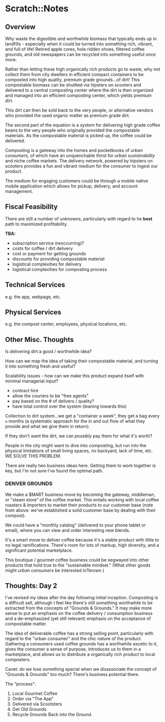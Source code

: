 # Scratch::Notes

## Overview

Why waste the digestible and worthwhile biomass that typically ends up in landfills - especially when it could be turned into something rich, vibrant, and full of life! Retired apple cores, hole ridden shoes, filtered coffee grounds, and old newspapers can be recycled into something useful once more.

Rather than letting these high organically rich products go to waste, why not collect them from city dwellers in efficient compact containers to be composted into high quality, premium grade grounds…of dirt! This compostable biomass can be shuttled via hipsters on scooters and delivered to a central composting center where the dirt is then organized and managed into an efficient composting center, which yields premium dirt.

This dirt can then be sold back to the very people, or alternative vendors who provided the used organic matter as premium grade dirt.

The second part of the equation is a system for delivering high grade coffee beans to the very people who originally provided the compostable materials. As the compostable material is picked up, the coffee could be delivered.

Composting is a gateway into the homes and pocketbooks of *urban consumers,* of which have an unquenchable thirst for *urban sustainability* and niche coffee markets. The delivery network, powered by hipsters on scooters provides a fun and vibrant medium for the consumer to ingest our product.

The medium for engaging customers could be through a mobile native mobile application which allows for pickup, delivery, and account management.

## Fiscal Feasibility

There are still a number of unknowns, particularly with regard to he **best** path to maximized profitability.

**TBA:**

- subscription service (reoccurring)?
- costs for coffee / dirt delivery
- cost or payment for getting grounds
- discounts for providing compostable material
- logistical complexities for delivery
- logistical complexities for composting process

## Technical Services

e.g. the app, webpage, etc.

## Physical Services

e.g. the compost center, employees, physical locations, etc.

## Other Misc. Thoughts

Is delivering dirt a good / worthwhile idea?

How can we map the idea of taking their compostable material, and turning it into something fresh and useful?

Scalability issues - how can we make this product expand itself with minimal managerial input?

- contract hire
- allow the couriers to be "free agents"
- pay based on the # of delivers / quality?
- have total control over the system (leaning towards this)

Collection to dirt system…we get a "container a week", they get a bag every `n` months (a systematic approach for the in and out flow of what they provide and what we give them in return).

If they don't want the dirt, we can *possibly* pay them for what it's worth?

People in the city might want to dive into composting, but run into the physical limitations of small living spaces, no backyard, lack of time, etc. WE SOLVE THIS PROBLEM.

There are really two business ideas here. Getting them to work together is key, but I'm not sure I've found the optimal path.

### DENVER GROUNDS

We make a $MART business move by becoming the gateway, middleman, or "steam store" of the coffee market. This entails working with local coffee roasters & importers to market their products to our customer base (note from above: we've established a solid customer base by dealing with their compost).

We could have a "monthly catalog" (delivered to your phone tablet or email), where you can view and order interesting new blends.

It's a smart move to deliver coffee because it's a stable product with little to no legal ramifications. There's room for lots of markup, high diversity, and a significant potential marketplace.

This boutique / gourmet coffee business could be segwayed into other products that hold true to the "sustainable mindset." (What other goods might *urban consumers* be interested in?brown
)

## Thoughts: Day 2

I've revised my ideas after the day following initial inception. Composting is a difficult sell, although I feel like there's still something worthwhile to be extracted from the concepts of "Grounds & Grounds." It may make more sense to put an emphasis on the coffee delivery / consumption business and a de-emphasized (yet still relevant) emphasis on the acceptance of compostable matter.

The idea of deliverable coffee has a strong selling point, particularly with regard to the "urban consumer" and the chic nature of the product. Gathering a consumers used coffee grounds has a worthwhile ascetic to it, gives the consumer a sense of purpose, introduces us to them in a marketplace, and allows us to distribute a organically rich product to local composters.

Cavet: do we lose something special when we disassociate the concept of "Grounds & Grounds" too much? There's business potential there.

The "process":

1. Local Gourmet Coffee
2. Order via "The App"
3. Delivered via Scootsters
4. Get Old Grounds
5. Recycle Grounds Back into the Ground.